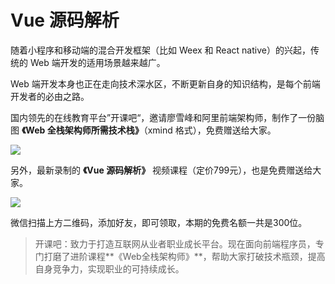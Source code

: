 # Vue 源码解析

随着小程序和移动端的混合开发框架（比如 Weex 和 React native）的兴起，传统的 Web 端开发的适用场景越来越广。

Web 端开发本身也正在走向技术深水区，不断更新自身的知识结构，是每个前端开发者的必由之路。

国内领先的在线教育平台”开课吧“，邀请廖雪峰和阿里前端架构师，制作了一份脑图 **《Web 全栈架构师所需技术栈》**（xmind 格式），免费赠送给大家。

![](https://www.wangbase.com/blogimg/asset/201908/bg2019082009.jpg)

另外，最新录制的 **《Vue 源码解析》** 视频课程（定价799元），也是免费赠送给大家。

![](https://www.wangbase.com/blogimg/asset/201908/bg2019082008.jpg)

微信扫描上方二维码，添加好友，即可领取，本期的免费名额一共是300位。

> 开课吧：致力于打造互联网从业者职业成长平台。现在面向前端程序员，专门打磨了进阶课程**《Web全栈架构师》**，帮助大家打破技术瓶颈，提高自身竞争力，实现职业的可持续成长。




